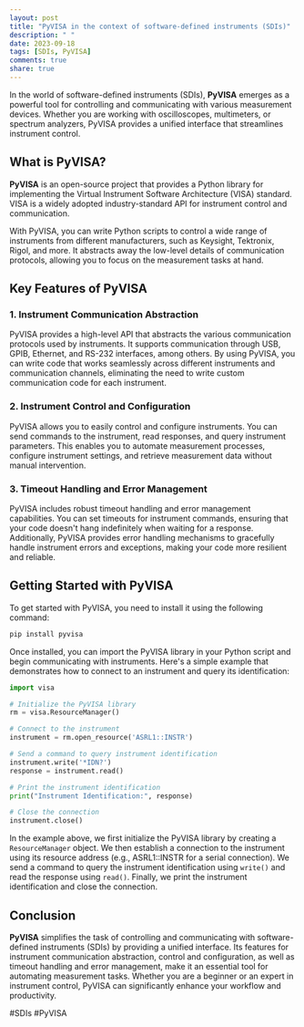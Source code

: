 ```yaml
---
layout: post
title: "PyVISA in the context of software-defined instruments (SDIs)"
description: " "
date: 2023-09-18
tags: [SDIs, PyVISA]
comments: true
share: true
---
```


In the world of software-defined instruments (SDIs), **PyVISA** emerges as a powerful tool for controlling and communicating with various measurement devices. Whether you are working with oscilloscopes, multimeters, or spectrum analyzers, PyVISA provides a unified interface that streamlines instrument control.

## What is PyVISA?

**PyVISA** is an open-source project that provides a Python library for implementing the Virtual Instrument Software Architecture (VISA) standard. VISA is a widely adopted industry-standard API for instrument control and communication.

With PyVISA, you can write Python scripts to control a wide range of instruments from different manufacturers, such as Keysight, Tektronix, Rigol, and more. It abstracts away the low-level details of communication protocols, allowing you to focus on the measurement tasks at hand.

## Key Features of PyVISA

### 1. Instrument Communication Abstraction
PyVISA provides a high-level API that abstracts the various communication protocols used by instruments. It supports communication through USB, GPIB, Ethernet, and RS-232 interfaces, among others. By using PyVISA, you can write code that works seamlessly across different instruments and communication channels, eliminating the need to write custom communication code for each instrument.

### 2. Instrument Control and Configuration
PyVISA allows you to easily control and configure instruments. You can send commands to the instrument, read responses, and query instrument parameters. This enables you to automate measurement processes, configure instrument settings, and retrieve measurement data without manual intervention.

### 3. Timeout Handling and Error Management
PyVISA includes robust timeout handling and error management capabilities. You can set timeouts for instrument commands, ensuring that your code doesn't hang indefinitely when waiting for a response. Additionally, PyVISA provides error handling mechanisms to gracefully handle instrument errors and exceptions, making your code more resilient and reliable.

## Getting Started with PyVISA

To get started with PyVISA, you need to install it using the following command:

```python
pip install pyvisa
```

Once installed, you can import the PyVISA library in your Python script and begin communicating with instruments. Here's a simple example that demonstrates how to connect to an instrument and query its identification:

```python
import visa

# Initialize the PyVISA library
rm = visa.ResourceManager()

# Connect to the instrument
instrument = rm.open_resource('ASRL1::INSTR')

# Send a command to query instrument identification
instrument.write('*IDN?')
response = instrument.read()

# Print the instrument identification
print("Instrument Identification:", response)

# Close the connection
instrument.close()
```

In the example above, we first initialize the PyVISA library by creating a `ResourceManager` object. We then establish a connection to the instrument using its resource address (e.g., ASRL1::INSTR for a serial connection). We send a command to query the instrument identification using `write()` and read the response using `read()`. Finally, we print the instrument identification and close the connection.

## Conclusion

**PyVISA** simplifies the task of controlling and communicating with software-defined instruments (SDIs) by providing a unified interface. Its features for instrument communication abstraction, control and configuration, as well as timeout handling and error management, make it an essential tool for automating measurement tasks. Whether you are a beginner or an expert in instrument control, PyVISA can significantly enhance your workflow and productivity.

#SDIs #PyVISA